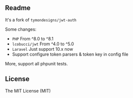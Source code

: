 ## Readme

It's a fork of `tymondesigns/jwt-auth`

Some changes:
- `PHP` From ^8.0 to ^8.1
- `lcobucci/jwt` From ^4.0 to ^5.0
- `Laravel` Just support 10.x now
- Support configure token parsers & token key in config file

More, support all phpunit tests.

## License

The MIT License (MIT)
